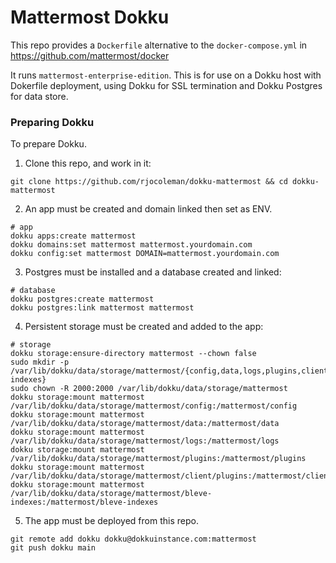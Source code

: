 # Mattermost Dokku

This repo provides a `Dockerfile` alternative to the `docker-compose.yml` in https://github.com/mattermost/docker

It runs `mattermost-enterprise-edition`. This is for use on a Dokku host with Dokerfile deployment, using Dokku for SSL termination and Dokku Postgres for data store.


### Preparing Dokku

To prepare Dokku.

1. Clone this repo, and work in it:

```shell
git clone https://github.com/rjocoleman/dokku-mattermost && cd dokku-mattermost
```

2. An app must be created and domain linked then set as ENV.

```shell
# app
dokku apps:create mattermost
dokku domains:set mattermost mattermost.yourdomain.com
dokku config:set mattermost DOMAIN=mattermost.yourdomain.com
```

3. Postgres must be installed and a database created and linked:

```shell
# database
dokku postgres:create mattermost
dokku postgres:link mattermost mattermost
```

4. Persistent storage must be created and added to the app:

```shell
# storage
dokku storage:ensure-directory mattermost --chown false
sudo mkdir -p /var/lib/dokku/data/storage/mattermost/{config,data,logs,plugins,client/plugins,bleve-indexes}
sudo chown -R 2000:2000 /var/lib/dokku/data/storage/mattermost
dokku storage:mount mattermost /var/lib/dokku/data/storage/mattermost/config:/mattermost/config
dokku storage:mount mattermost /var/lib/dokku/data/storage/mattermost/data:/mattermost/data
dokku storage:mount mattermost /var/lib/dokku/data/storage/mattermost/logs:/mattermost/logs
dokku storage:mount mattermost /var/lib/dokku/data/storage/mattermost/plugins:/mattermost/plugins
dokku storage:mount mattermost /var/lib/dokku/data/storage/mattermost/client/plugins:/mattermost/client/plugins
dokku storage:mount mattermost /var/lib/dokku/data/storage/mattermost/bleve-indexes:/mattermost/bleve-indexes
```

5. The app must be deployed from this repo.

```shell
git remote add dokku dokku@dokkuinstance.com:mattermost
git push dokku main
```
